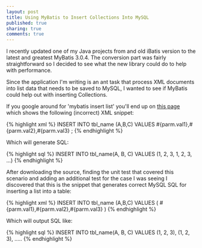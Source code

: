 ```yaml
---
layout: post 
title: Using MyBatis to Insert Collections Into MySQL
published: true
sharing: true
comments: true
---
```


I recently updated one of my Java projects from and old iBatis version to the latest and greatest MyBatis 3.0.4.  The conversion part was fairly straightforward so I decided to see what the new library could do to help with performance.

Since the application I'm writing is an ant task that process XML documents into list data that needs to be saved to MySQL, I wanted to see if MyBatis could help out with inserting Collections.

If you google around for 'mybatis insert list' you'll end up on [this page](http://groups.google.com/group/mybatis-user/browse_thread/thread/b81c654041037384/22c448fca4b1c860?pli=1) which shows the following (incorrect) XML snippet:

{% highlight xml %}
INSERT INTO tbl_name (A,B,C) VALUES 
<foreach collection="_parameter" item="parm" open="(" close=")" separator=",">
	#{parm.val1},#{parm.val2},#{parm.val3}
</foreach>;
{% endhighlight %}

Which will generate SQL:

{% highlight sql %}
INSERT INTO tbl_name(A, B, C) VALUES (1, 2, 3, 1, 2, 3, ...)
{% endhighlight %}

After downloading the source, finding the unit test that covered this scenario and adding an additional test for the case I was seeing I discovered that this is the snippet that generates correct MySQL SQL for inserting a list into a table:

{% highlight xml %}
<insert id="insertList" useGeneratedKeys="true" parameterType="java.util.List">
	INSERT INTO tbl_name (A,B,C) VALUES (
	<foreach collection="_parameter" item="parm" open="" close="" separator="),()">
		#{parm.val1},#{parm.val2},#{parm.val3}
	</foreach>
</insert>
)
{% endhighlight %}

Which will output SQL like:

{% highlight sql %}
INSERT INTO tbl_name(A, B, C) VALUES (1, 2, 3), (1, 2, 3), .....
{% endhighlight %}
